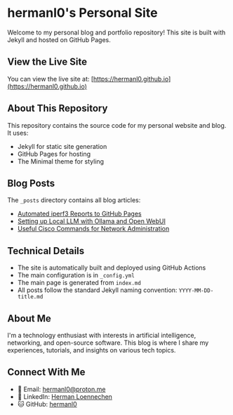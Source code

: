 # hermanl0's Personal Site

Welcome to my personal blog and portfolio repository! This site is built with Jekyll and hosted on GitHub Pages.

## View the Live Site

You can view the live site at: [https://hermanl0.github.io](https://hermanl0.github.io)

## About This Repository

This repository contains the source code for my personal website and blog. It uses:
- Jekyll for static site generation
- GitHub Pages for hosting
- The Minimal theme for styling

## Blog Posts

The `_posts` directory contains all blog articles:
- [Automated iperf3 Reports to GitHub Pages](_posts/automated-iperf3-reports-to-github-pages.md)
- [Setting up Local LLM with Ollama and Open WebUI](_posts/local-ollama-webui.md)
- [Useful Cisco Commands for Network Administration](_posts/cisco-useful-commands.md)

## Technical Details

- The site is automatically built and deployed using GitHub Actions
- The main configuration is in `_config.yml`
- The main page is generated from `index.md`
- All posts follow the standard Jekyll naming convention: `YYYY-MM-DD-title.md`

## About Me

I'm a technology enthusiast with interests in artificial intelligence, networking, and open-source software. This blog is where I share my experiences, tutorials, and insights on various tech topics.

## Connect With Me

- 📧 Email: [hermanl0@proton.me](mailto:hermanl0@proton.me)
- 💼 LinkedIn: [Herman Loennechen](https://www.linkedin.com/in/hermanl0/)
- 🐱 GitHub: [hermanl0](https://github.com/hermanl0)
